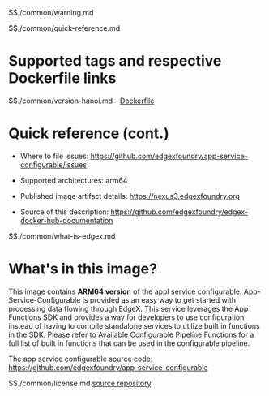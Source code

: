 $$./common/warning.md

$$./common/quick-reference.md

# Supported tags and respective Dockerfile links

$$./common/version-hanoi.md
        - [Dockerfile](https://github.com/edgexfoundry/app-service-configurable/blob/hanoi/Dockerfile)

# Quick reference (cont.)

- Where to file issues: https://github.com/edgexfoundry/app-service-configurable/issues

- Supported architectures: arm64

- Published image artifact details: https://nexus3.edgexfoundry.org

- Source of this description: https://github.com/edgexfoundry/edgex-docker-hub-documentation

$$./common/what-is-edgex.md

# What's in this image?

This image contains **ARM64 version** of the appl service configurable. App-Service-Configurable is provided as an easy way to get started with processing data flowing through EdgeX. This service leverages the App Functions SDK and provides a way for developers to use configuration instead of having to compile standalone services to utilize built in functions in the SDK. Please refer to [Available Configurable Pipeline Functions](https://docs.edgexfoundry.org/1.2/microservices/application/AppServiceConfigurable/#available-configurable-pipeline-functions) for a full list of built in functions that can be used in the configurable pipeline.

The app service configurable source code: https://github.com/edgexfoundry/app-service-configurable

$$./common/license.md
[source repository](https://github.com/edgexfoundry/app-service-configurable/blob/hanoi/Attribution.txt).